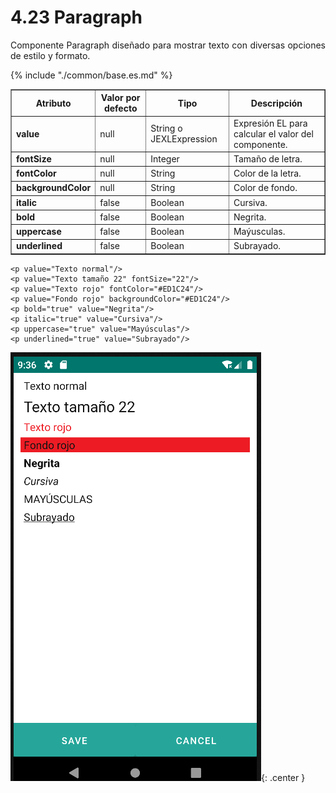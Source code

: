 # 4.23 Paragraph
<div style="text-align: justify;">
<p>Componente Paragraph diseñado para mostrar texto con diversas opciones de estilo y formato.</p>
</div>
<table border="1">
    <thead>
        <tr>
            <th colspan="2">Atributo</th>
            <th>Valor por defecto</th>
            <th>Tipo</th>
            <th>Descripción</th>
         </tr>
    </thead>
    <tbody>
        {% include "./common/base.es.md" %}
       <tr>
            <td colspan="2"><strong>value</strong></td>
            <td>null</td>
            <td>String o JEXLExpression</td>
            <td>Expresión EL para calcular el valor del componente.</td>
        </tr>
        <tr>
            <td colspan="2"><strong>fontSize</strong></td>
            <td>null</td>
            <td>Integer</td>
            <td>Tamaño de letra.</td>
        </tr>
        <tr>
            <td colspan="2"><strong>fontColor</strong></td>
            <td>null</td>
            <td>String</td>
            <td>Color de la letra.</td>
        </tr>
        <tr>
            <td colspan="2"><strong>backgroundColor</strong></td>
            <td>null</td>
            <td>String</td>
            <td>Color de fondo.</td>
        </tr>
        <tr>
            <td colspan="2"><strong>italic</strong></td>
            <td>false</td>
            <td>Boolean</td>
            <td>Cursiva.</td>
        </tr>
        <tr>
            <td colspan="2"><strong>bold</strong></td>
            <td>false</td>
            <td>Boolean</td>
            <td>Negrita.</td>
        </tr>
        <tr>
            <td colspan="2"><strong>uppercase</strong></td>
            <td>false</td>
            <td>Boolean</td>
            <td>Maýusculas.</td>
        </tr>
        <tr>
            <td colspan="2"><strong>underlined</strong></td>
            <td>false</td>
            <td>Boolean</td>
            <td>Subrayado.</td>
        </tr>
    </tbody>
</table>

    <p value="Texto normal"/>
    <p value="Texto tamaño 22" fontSize="22"/>
    <p value="Texto rojo" fontColor="#ED1C24"/>
    <p value="Fondo rojo" backgroundColor="#ED1C24"/>
    <p bold="true" value="Negrita"/>
    <p italic="true" value="Cursiva"/>
    <p uppercase="true" value="Mayúsculas"/>
    <p underlined="true" value="Subrayado"/>

![img.png](../img/paragraph.png){: .center } 